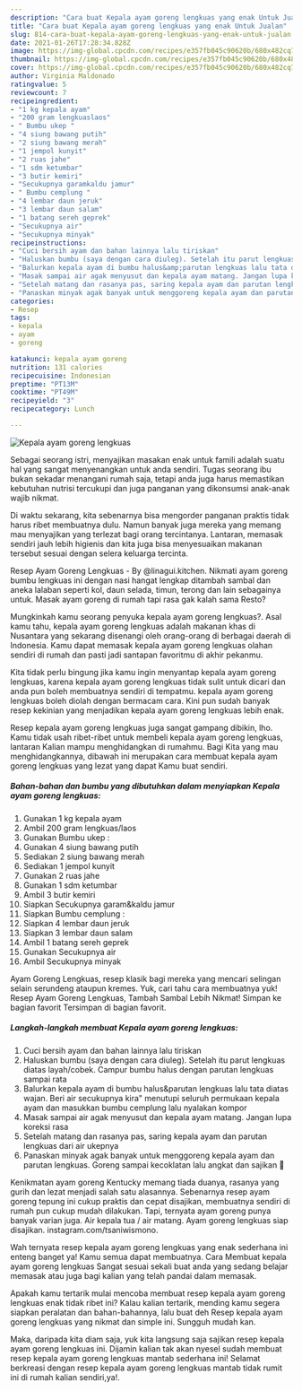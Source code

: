 ```yaml
---
description: "Cara buat Kepala ayam goreng lengkuas yang enak Untuk Jualan"
title: "Cara buat Kepala ayam goreng lengkuas yang enak Untuk Jualan"
slug: 814-cara-buat-kepala-ayam-goreng-lengkuas-yang-enak-untuk-jualan
date: 2021-01-26T17:28:34.828Z
image: https://img-global.cpcdn.com/recipes/e357fb045c90620b/680x482cq70/kepala-ayam-goreng-lengkuas-foto-resep-utama.jpg
thumbnail: https://img-global.cpcdn.com/recipes/e357fb045c90620b/680x482cq70/kepala-ayam-goreng-lengkuas-foto-resep-utama.jpg
cover: https://img-global.cpcdn.com/recipes/e357fb045c90620b/680x482cq70/kepala-ayam-goreng-lengkuas-foto-resep-utama.jpg
author: Virginia Maldonado
ratingvalue: 5
reviewcount: 7
recipeingredient:
- "1 kg kepala ayam"
- "200 gram lengkuaslaos"
- " Bumbu ukep "
- "4 siung bawang putih"
- "2 siung bawang merah"
- "1 jempol kunyit"
- "2 ruas jahe"
- "1 sdm ketumbar"
- "3 butir kemiri"
- "Secukupnya garamkaldu jamur"
- " Bumbu cemplung "
- "4 lembar daun jeruk"
- "3 lembar daun salam"
- "1 batang sereh geprek"
- "Secukupnya air"
- "Secukupnya minyak"
recipeinstructions:
- "Cuci bersih ayam dan bahan lainnya lalu tiriskan"
- "Haluskan bumbu (saya dengan cara diuleg). Setelah itu parut lengkuas diatas layah/cobek. Campur bumbu halus dengan parutan lengkuas sampai rata"
- "Balurkan kepala ayam di bumbu halus&amp;parutan lengkuas lalu tata diatas wajan. Beri air secukupnya kira&#34; menutupi seluruh permukaan kepala ayam dan masukkan bumbu cemplung lalu nyalakan kompor"
- "Masak sampai air agak menyusut dan kepala ayam matang. Jangan lupa koreksi rasa"
- "Setelah matang dan rasanya pas, saring kepala ayam dan parutan lengkuas dari air ukepnya"
- "Panaskan minyak agak banyak untuk menggoreng kepala ayam dan parutan lengkuas. Goreng sampai kecoklatan lalu angkat dan sajikan 🤗"
categories:
- Resep
tags:
- kepala
- ayam
- goreng

katakunci: kepala ayam goreng 
nutrition: 131 calories
recipecuisine: Indonesian
preptime: "PT13M"
cooktime: "PT49M"
recipeyield: "3"
recipecategory: Lunch

---
```



![Kepala ayam goreng lengkuas](https://img-global.cpcdn.com/recipes/e357fb045c90620b/680x482cq70/kepala-ayam-goreng-lengkuas-foto-resep-utama.jpg)

Sebagai seorang istri, menyajikan masakan enak untuk famili adalah suatu hal yang sangat menyenangkan untuk anda sendiri. Tugas seorang ibu bukan sekadar menangani rumah saja, tetapi anda juga harus memastikan kebutuhan nutrisi tercukupi dan juga panganan yang dikonsumsi anak-anak wajib nikmat.

Di waktu  sekarang, kita sebenarnya bisa mengorder panganan praktis tidak harus ribet membuatnya dulu. Namun banyak juga mereka yang memang mau menyajikan yang terlezat bagi orang tercintanya. Lantaran, memasak sendiri jauh lebih higienis dan kita juga bisa menyesuaikan makanan tersebut sesuai dengan selera keluarga tercinta. 

Resep Ayam Goreng Lengkuas - By @linagui.kitchen. Nikmati ayam goreng bumbu lengkuas ini dengan nasi hangat lengkap ditambah sambal dan aneka lalaban seperti kol, daun selada, timun, terong dan lain sebagainya untuk. Masak ayam goreng di rumah tapi rasa gak kalah sama Resto?

Mungkinkah kamu seorang penyuka kepala ayam goreng lengkuas?. Asal kamu tahu, kepala ayam goreng lengkuas adalah makanan khas di Nusantara yang sekarang disenangi oleh orang-orang di berbagai daerah di Indonesia. Kamu dapat memasak kepala ayam goreng lengkuas olahan sendiri di rumah dan pasti jadi santapan favoritmu di akhir pekanmu.

Kita tidak perlu bingung jika kamu ingin menyantap kepala ayam goreng lengkuas, karena kepala ayam goreng lengkuas tidak sulit untuk dicari dan anda pun boleh membuatnya sendiri di tempatmu. kepala ayam goreng lengkuas boleh diolah dengan bermacam cara. Kini pun sudah banyak resep kekinian yang menjadikan kepala ayam goreng lengkuas lebih enak.

Resep kepala ayam goreng lengkuas juga sangat gampang dibikin, lho. Kamu tidak usah ribet-ribet untuk membeli kepala ayam goreng lengkuas, lantaran Kalian mampu menghidangkan di rumahmu. Bagi Kita yang mau menghidangkannya, dibawah ini merupakan cara membuat kepala ayam goreng lengkuas yang lezat yang dapat Kamu buat sendiri.

<!--inarticleads1-->

##### Bahan-bahan dan bumbu yang dibutuhkan dalam menyiapkan Kepala ayam goreng lengkuas:

1. Gunakan 1 kg kepala ayam
1. Ambil 200 gram lengkuas/laos
1. Gunakan  Bumbu ukep :
1. Gunakan 4 siung bawang putih
1. Sediakan 2 siung bawang merah
1. Sediakan 1 jempol kunyit
1. Gunakan 2 ruas jahe
1. Gunakan 1 sdm ketumbar
1. Ambil 3 butir kemiri
1. Siapkan Secukupnya garam&amp;kaldu jamur
1. Siapkan  Bumbu cemplung :
1. Siapkan 4 lembar daun jeruk
1. Siapkan 3 lembar daun salam
1. Ambil 1 batang sereh geprek
1. Gunakan Secukupnya air
1. Ambil Secukupnya minyak


Ayam Goreng Lengkuas, resep klasik bagi mereka yang mencari selingan selain serundeng ataupun kremes. Yuk, cari tahu cara membuatnya yuk! Resep Ayam Goreng Lengkuas, Tambah Sambal Lebih Nikmat! Simpan ke bagian favorit Tersimpan di bagian favorit. 

<!--inarticleads2-->

##### Langkah-langkah membuat Kepala ayam goreng lengkuas:

1. Cuci bersih ayam dan bahan lainnya lalu tiriskan
1. Haluskan bumbu (saya dengan cara diuleg). Setelah itu parut lengkuas diatas layah/cobek. Campur bumbu halus dengan parutan lengkuas sampai rata
1. Balurkan kepala ayam di bumbu halus&amp;parutan lengkuas lalu tata diatas wajan. Beri air secukupnya kira&#34; menutupi seluruh permukaan kepala ayam dan masukkan bumbu cemplung lalu nyalakan kompor
1. Masak sampai air agak menyusut dan kepala ayam matang. Jangan lupa koreksi rasa
1. Setelah matang dan rasanya pas, saring kepala ayam dan parutan lengkuas dari air ukepnya
1. Panaskan minyak agak banyak untuk menggoreng kepala ayam dan parutan lengkuas. Goreng sampai kecoklatan lalu angkat dan sajikan 🤗


Kenikmatan ayam goreng Kentucky memang tiada duanya, rasanya yang gurih dan lezat menjadi salah satu alasannya. Sebenarnya resep ayam goreng tepung ini cukup praktis dan cepat disajikan, membuatnya sendiri di rumah pun cukup mudah dilakukan. Tapi, ternyata ayam goreng punya banyak varian juga. Air kepala tua / air matang. Ayam goreng lengkuas siap disajikan. instagram.com/tsaniwismono. 

Wah ternyata resep kepala ayam goreng lengkuas yang enak sederhana ini enteng banget ya! Kamu semua dapat membuatnya. Cara Membuat kepala ayam goreng lengkuas Sangat sesuai sekali buat anda yang sedang belajar memasak atau juga bagi kalian yang telah pandai dalam memasak.

Apakah kamu tertarik mulai mencoba membuat resep kepala ayam goreng lengkuas enak tidak ribet ini? Kalau kalian tertarik, mending kamu segera siapkan peralatan dan bahan-bahannya, lalu buat deh Resep kepala ayam goreng lengkuas yang nikmat dan simple ini. Sungguh mudah kan. 

Maka, daripada kita diam saja, yuk kita langsung saja sajikan resep kepala ayam goreng lengkuas ini. Dijamin kalian tak akan nyesel sudah membuat resep kepala ayam goreng lengkuas mantab sederhana ini! Selamat berkreasi dengan resep kepala ayam goreng lengkuas mantab tidak rumit ini di rumah kalian sendiri,ya!.

